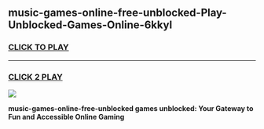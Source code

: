 
## music-games-online-free-unblocked-Play-Unblocked-Games-Online-6kkyl
<h3>
<a href="https://premium76.site?title=music-games-online-free-unblocked&ref=25A">CLICK TO PLAY</a></h3>
<hr>

<h3>
<a href="https://premium76.site?title=music-games-online-free-unblocked&ref=25A">CLICK 2 PLAY</a>
  
</h3>

<a href="https://premium76.site?title=music-games-online-free-unblocked&ref=25A"><img src="https://clearcache.store/games.png"></a>


**music-games-online-free-unblocked games unblocked: Your Gateway to Fun and Accessible Online Gaming**
